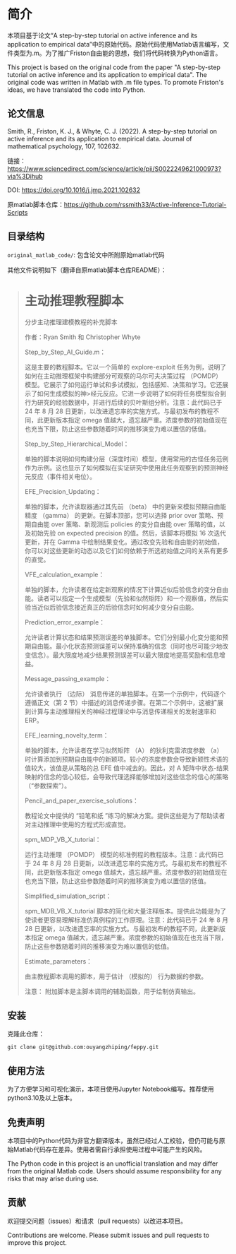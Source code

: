 # 简介

本项目基于论文“A step-by-step tutorial on active inference and its application to empirical data”中的原始代码。原始代码使用Matlab语言编写，文件类型为.m。为了推广Friston自由能的思想，我们将代码转换为Python语言。

This project is based on the original code from the paper "A step-by-step tutorial on active inference and its application to empirical data". The original code was written in Matlab with .m file types. To promote Friston's ideas, we have translated the code into Python.

## 论文信息

Smith, R., Friston, K. J., & Whyte, C. J. (2022). A step-by-step tutorial on active inference and its application to empirical data. Journal of mathematical psychology, 107, 102632.

链接：https://www.sciencedirect.com/science/article/pii/S0022249621000973?via%3Dihub

DOI: https://doi.org/10.1016/j.jmp.2021.102632

原matlab脚本仓库：https://github.com/rssmith33/Active-Inference-Tutorial-Scripts

## 目录结构

`original_matlab_code/`: 包含论文中所附原始matlab代码

其他文件说明如下（翻译自原matlab脚本仓库README）：

># 主动推理教程脚本
>
>分步主动推理建模教程的补充脚本
>
>作者：Ryan Smith 和 Christopher Whyte
>
>Step_by_Step_AI_Guide.m：
>
>这是主要的教程脚本。它以一个简单的 explore-exploit 任务为例，说明了如何在主动推理框架中构建部分可观察的马尔可夫决策过程 （POMDP） 模型。它展示了如何运行单试和多试模拟，包括感知、决策和学习。它还展示了如何生成模拟的神>经元反应。它进一步说明了如何将任务模型拟合到行为研究的经验数据中，并进行后续的贝叶斯组分析。注意：此代码已于 24 年 8 月 28 日更新，以改进遗忘率的实施方式。与最初发布的教程不同，此更新版本指定 omega 值越大，遗忘越严重。浓度参数的初始值现在也充当下限，防止这些参数随着时间的推移演变为难以置信的低值。
>
>Step_by_Step_Hierarchical_Model：
>
>单独的脚本说明如何构建分层（深度时间）模型，使用常用的古怪任务范例作为示例。这也显示了如何模拟在实证研究中使用此任务观察到的预测神经元反应（事件相关电位）。
>
>EFE_Precision_Updating：
>
>单独的脚本，允许读取器通过其先前 （beta） 中的更新来模拟预期自由能精度 （gamma） 的更新。在脚本顶部，您可以选择 prior over 策略、预期自由能 over 策略、新观测后 policies 的变分自由能 over 策略的值，以及初始先验 on expected precision 的值。然后，该脚本将模拟 16 次迭代更新，并在 Gamma 中绘制结果变化。通过改变先验和自由能的初始值，你可以对这些更新的动态以及它们如何依赖于所选初始值之间的关系有更多的直觉。
>
>VFE_calculation_example：
>
>单独的脚本，允许读者在给定新观察的情况下计算近似后验信念的变分自由能。读者可以指定一个生成模型（先验和似然矩阵）和一个观察值，然后实验当近似后验信念接近真正的后验信念时如何减少变分自由能。
>
>Prediction_error_example：
>
>允许读者计算状态和结果预测误差的单独脚本。它们分别最小化变分能和预期自由能。最小化状态预测误差可以保持准确的信念（同时也尽可能少地改变信念）。最大限度地减少结果预测误差可以最大限度地提高奖励和信息增益。
>
>Message_passing_example：
>
>允许读者执行 （边际） 消息传递的单独脚本。在第一个示例中，代码逐个遵循正文（第 2 节）中描述的消息传递步骤。在第二个示例中，这被扩展到计算与主动推理相关的神经过程理论中与消息传递相关的发射速率和 ERP。
>
>EFE_learning_novelty_term：
>
>单独的脚本，允许读者在学习似然矩阵 （A） 的狄利克雷浓度参数 （a） 时计算添加到预期自由能中的新颖项。较小的浓度参数会导致新颖性术语的值较大，该值是从策略的总 EFE 值中减去的。因此，对 A 矩阵中状态-结果映射的信念的信心较低，会导致代理选择能够增加对这些信念的信心的策略（“参数探索”）。
>
>Pencil_and_paper_exercise_solutions：
>
>教程论文中提供的 “铅笔和纸 ”练习的解决方案。提供这些是为了帮助读者对主动推理中使用的方程式形成直觉。
>
>spm_MDP_VB_X_tutorial：
>
>运行主动推理 （POMDP） 模型的标准例程的教程版本。注意：此代码已于 24 年 8 月 28 日更新，以改进遗忘率的实施方式。与最初发布的教程不同，此更新版本指定 omega 值越大，遗忘越严重。浓度参数的初始值现在也充当下限，防止这些参数随着时间的推移演变为难以置信的低值。
>
>Simplified_simulation_script：
>
>spm_MDB_VB_X_tutorial 脚本的简化和大量注释版本。提供此功能是为了使读者更容易理解标准仿真例程的工作原理。注意：此代码已于 24 年 8 月 28 日更新，以改进遗忘率的实施方式。与最初发布的教程不同，此更新版本指定 omega 值越大，遗忘越严重。浓度参数的初始值现在也充当下限，防止这些参数随着时间的推移演变为难以置信的低值。
>
>Estimate_parameters：
>
>由主教程脚本调用的脚本，用于估计 （模拟的） 行为数据的参数。
>
>注意： 附加脚本是主脚本调用的辅助函数，用于绘制仿真输出。

## 安装

克隆此仓库：

`git clone git@github.com:ouyangzhiping/feppy.git`

## 使用方法

为了方便学习和可视化演示，本项目使用Jupyter Notebook编写。推荐使用python3.10及以上版本。

## 免责声明

本项目中的Python代码为非官方翻译版本，虽然已经过人工校验，但仍可能与原始Matlab代码存在差异。使用者需自行承担使用过程中可能产生的风险。

The Python code in this project is an unofficial translation and may differ from the original Matlab code. Users should assume responsibility for any risks that may arise during use.

## 贡献

欢迎提交问题（issues）和请求（pull requests）以改进本项目。

Contributions are welcome. Please submit issues and pull requests to improve this project.